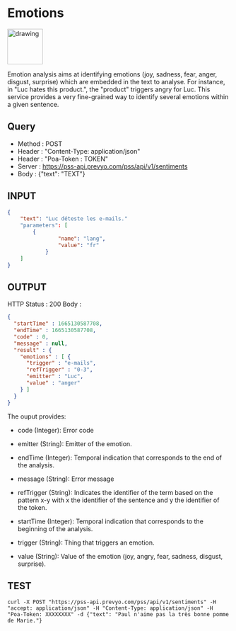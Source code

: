 Emotions
==

<img src="../images/ic_pss_sentiment.png" alt="drawing" width="80"/>

Emotion analysis aims at identifying emotions (joy, sadness, fear, anger, disgust, surprise) 
which are embedded in the text to analyse.
For instance, in "Luc hates this product.", the "product" triggers angry for Luc.
This service provides a very fine-grained way to identify several emotions within a given sentence. 


Query
--
* Method : POST
* Header : "Content-Type: application/json"
* Header : "Poa-Token : TOKEN"
* Server : https://pss-api.prevyo.com/pss/api/v1/sentiments
* Body : {"text": "TEXT"}

INPUT
--

```JSON
{
    "text": "Luc déteste les e-mails."
    "parameters": [
        {
			    "name": "lang",
			    "value": "fr"
		    }
    ]
}
```

OUTPUT
--
HTTP Status : 200
Body :

```JSON
{
  "startTime" : 1665130587708,
  "endTime" : 1665130587708,
  "code" : 0,
  "message" : null,
  "result" : {
    "emotions" : [ {
      "trigger" : "e-mails",
      "refTrigger" : "0-3",
      "emitter" : "Luc",
      "value" : "anger"
    } ]
  }
}
```

The ouput provides:

* code (Integer): Error code

* emitter (String): Emitter of the emotion.

* endTime (Integer): Temporal indication that corresponds to the end of the analysis.

* message (String): Error message

* refTrigger (String): Indicates the identifier of the term based on the pattern x-y with x the identifier of the sentence and y the identifier of the token.

* startTime (Integer): Temporal indication that corresponds to the beginning of the analysis.

* trigger (String): Thing that triggers an emotion.

* value (String): Value of the emotion (joy, angry, fear, sadness, disgust, surprise).


TEST
--

`curl -X POST "https://pss-api.prevyo.com/pss/api/v1/sentiments" -H "accept: application/json" -H "Content-Type: application/json" -H "Poa-Token: XXXXXXXX" -d {"text": "Paul n'aime pas la très bonne pomme de Marie."}` 

